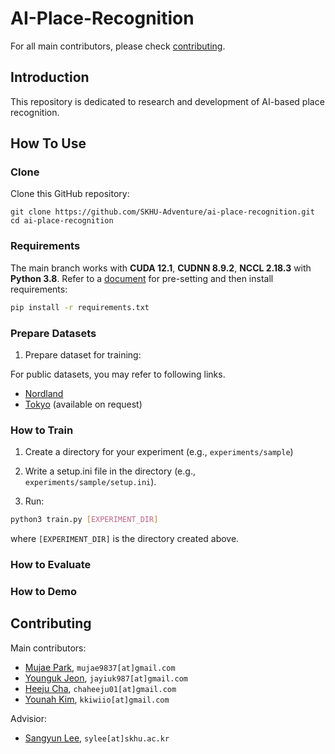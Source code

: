 # AI-Place-Recognition

For all main contributors, please check [contributing](#contributing).

## Introduction

This repository is dedicated to research and development of AI-based place recognition.

## How To Use

### Clone 

Clone this GitHub repository:

```
git clone https://github.com/SKHU-Adventure/ai-place-recognition.git
cd ai-place-recognition
```

### Requirements

The main branch works with **CUDA 12.1**, **CUDNN 8.9.2**, **NCCL 2.18.3** with **Python 3.8**.
Refer to a [document](docs/environment.md) for pre-setting and then install requirements:

```bash
pip install -r requirements.txt
```

### Prepare Datasets

1. Prepare dataset for training: 

For public datasets, you may refer to following links.
- [Nordland](https://drive.google.com/drive/folders/1CzzLo-t9iLYOszcHAnB3KaWwkP5jyJn1?usp=sharing)
- [Tokyo](https://www.di.ens.fr/willow/research/netvlad/) (available on request)

### How to Train

1. Create a directory for your experiment (e.g., `experiments/sample`)

2. Write a setup.ini file in the directory (e.g., `experiments/sample/setup.ini`).

2. Run:
```bash
python3 train.py [EXPERIMENT_DIR]
```
where `[EXPERIMENT_DIR]` is the directory created above.

### How to Evaluate


### How to Demo


## Contributing

Main contributors:

- [Mujae Park](https://github.com/Mujae), ``mujae9837[at]gmail.com``
- [Younguk Jeon](https://github.com/jayiuk), ``jayiuk987[at]gmail.com``
- [Heeju Cha](https://github.com/JOOZOO20), ``chaheeju01[at]gmail.com``
- [Younah Kim](https://github.com/kkiwiio), ``kkiwiio[at]gmail.com``

Advisior:
- [Sangyun Lee](https://sylee-skhu.github.io), ``sylee[at]skhu.ac.kr``
